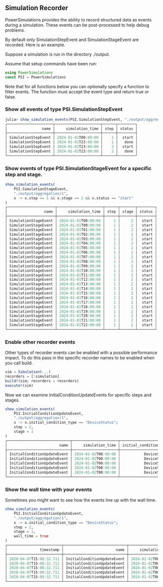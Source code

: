 ## Simulation Recorder

PowerSimulations provides the ability to record structured data as events
during a simulation. These events can be post-processed to help debug problems.

By default only SimulationStepEvent and SimulationStageEvent are recorded.  Here is an example.

Suppose a simulation is run in the directory ./output.

Assume that setup commands have been run:

```julia
using PowerSimulations
const PSI = PowerSimulations
```

Note that for all functions below you can optionally specify a function to filter events.
The function must accept the event type and return true or false.

### Show all events of type PSI.SimulationStepEvent

```julia
julia> show_simulation_events(PSI.SimulationStepEvent, "./output/aggregation/1")
┌─────────────────────┬─────────────────────┬──────┬────────┐
│                name │     simulation_time │ step │ status │
├─────────────────────┼─────────────────────┼──────┼────────┤
│ SimulationStepEvent │ 2024-01-01T00:00:00 │    1 │  start │
│ SimulationStepEvent │ 2024-01-01T23:00:00 │    1 │   done │
│ SimulationStepEvent │ 2024-01-01T23:00:00 │    2 │  start │
│ SimulationStepEvent │ 2024-01-02T23:00:00 │    2 │   done │
└─────────────────────┴─────────────────────┴──────┴────────┘
```


### Show events of type PSI.SimulationStageEvent for a specific step and stage.

```julia
show_simulation_events(
    PSI.SimulationStageEvent,
    "./output/aggregation/1",
    x -> x.step == 1 && x.stage == 2 && x.status == "start"
)
┌──────────────────────┬─────────────────────┬──────┬───────┬────────┐
│                 name │     simulation_time │ step │ stage │ status │
├──────────────────────┼─────────────────────┼──────┼───────┼────────┤
│ SimulationStageEvent │ 2024-01-01T00:00:00 │    1 │     2 │  start │
│ SimulationStageEvent │ 2024-01-01T00:00:00 │    1 │     2 │  start │
│ SimulationStageEvent │ 2024-01-01T01:00:00 │    1 │     2 │  start │
│ SimulationStageEvent │ 2024-01-01T02:00:00 │    1 │     2 │  start │
│ SimulationStageEvent │ 2024-01-01T03:00:00 │    1 │     2 │  start │
│ SimulationStageEvent │ 2024-01-01T04:00:00 │    1 │     2 │  start │
│ SimulationStageEvent │ 2024-01-01T05:00:00 │    1 │     2 │  start │
│ SimulationStageEvent │ 2024-01-01T06:00:00 │    1 │     2 │  start │
│ SimulationStageEvent │ 2024-01-01T07:00:00 │    1 │     2 │  start │
│ SimulationStageEvent │ 2024-01-01T08:00:00 │    1 │     2 │  start │
│ SimulationStageEvent │ 2024-01-01T09:00:00 │    1 │     2 │  start │
│ SimulationStageEvent │ 2024-01-01T10:00:00 │    1 │     2 │  start │
│ SimulationStageEvent │ 2024-01-01T11:00:00 │    1 │     2 │  start │
│ SimulationStageEvent │ 2024-01-01T12:00:00 │    1 │     2 │  start │
│ SimulationStageEvent │ 2024-01-01T13:00:00 │    1 │     2 │  start │
│ SimulationStageEvent │ 2024-01-01T14:00:00 │    1 │     2 │  start │
│ SimulationStageEvent │ 2024-01-01T15:00:00 │    1 │     2 │  start │
│ SimulationStageEvent │ 2024-01-01T16:00:00 │    1 │     2 │  start │
│ SimulationStageEvent │ 2024-01-01T17:00:00 │    1 │     2 │  start │
│ SimulationStageEvent │ 2024-01-01T18:00:00 │    1 │     2 │  start │
│ SimulationStageEvent │ 2024-01-01T19:00:00 │    1 │     2 │  start │
│ SimulationStageEvent │ 2024-01-01T20:00:00 │    1 │     2 │  start │
│ SimulationStageEvent │ 2024-01-01T21:00:00 │    1 │     2 │  start │
│ SimulationStageEvent │ 2024-01-01T22:00:00 │    1 │     2 │  start │
└──────────────────────┴─────────────────────┴──────┴───────┴────────┘
```

### Enable other recorder events

Other types of recorder events can be enabled with a possible performance impact. To do this
pass in the specific recorder names to be enabled when you call build.

```julia
sim = Simulation(...)
recorders = [:simulation]
build!(sim; recorders = recorders)
execute!(sim)
```

Now we can examine InitialConditionUpdateEvents for specific steps and stages.

```julia
show_simulation_events(
    PSI.InitialConditionUpdateEvent,
    "./output/aggregation/1",
    x -> x.initial_condition_type == "DeviceStatus";
    step = 2,
    stage = 1
)
┌─────────────────────────────┬─────────────────────┬────────────────────────┬─────────────────┬─────────────┬─────┬──────────────┐
│                        name │     simulation_time │ initial_condition_type │     device_type │ device_name │ val │ stage_number │
├─────────────────────────────┼─────────────────────┼────────────────────────┼─────────────────┼─────────────┼─────┼──────────────┤
│ InitialConditionUpdateEvent │ 2024-01-02T00:00:00 │           DeviceStatus │ ThermalStandard │    Solitude │ 0.0 │            1 │
│ InitialConditionUpdateEvent │ 2024-01-02T00:00:00 │           DeviceStatus │ ThermalStandard │   Park City │ 1.0 │            1 │
│ InitialConditionUpdateEvent │ 2024-01-02T00:00:00 │           DeviceStatus │ ThermalStandard │        Alta │ 1.0 │            1 │
│ InitialConditionUpdateEvent │ 2024-01-02T00:00:00 │           DeviceStatus │ ThermalStandard │    Brighton │ 1.0 │            1 │
│ InitialConditionUpdateEvent │ 2024-01-02T00:00:00 │           DeviceStatus │ ThermalStandard │    Sundance │ 0.0 │            1 │
└─────────────────────────────┴─────────────────────┴────────────────────────┴─────────────────┴─────────────┴─────┴──────────────┘
```

### Show the wall time with your events
Sometimes you might want to see how the events line up with the wall time.

```julia
show_simulation_events(
    PSI.InitialConditionUpdateEvent,
    "./output/aggregation/1",
    x -> x.initial_condition_type == "DeviceStatus";
    step = 2,
    stage = 1,
    wall_time = true
)
┌─────────────────────────┬─────────────────────────────┬─────────────────────┬────────────────────────┬─────────────────┬─────────────┬─────┬──────────────┐
│               timestamp │                        name │     simulation_time │ initial_condition_type │     device_type │ device_name │ val │ stage_number │
├─────────────────────────┼─────────────────────────────┼─────────────────────┼────────────────────────┼─────────────────┼─────────────┼─────┼──────────────┤
│ 2020-04-07T15:08:32.711 │ InitialConditionUpdateEvent │ 2024-01-02T00:00:00 │           DeviceStatus │ ThermalStandard │    Solitude │ 0.0 │            1 │
│ 2020-04-07T15:08:32.711 │ InitialConditionUpdateEvent │ 2024-01-02T00:00:00 │           DeviceStatus │ ThermalStandard │   Park City │ 1.0 │            1 │
│ 2020-04-07T15:08:32.711 │ InitialConditionUpdateEvent │ 2024-01-02T00:00:00 │           DeviceStatus │ ThermalStandard │        Alta │ 1.0 │            1 │
│ 2020-04-07T15:08:32.711 │ InitialConditionUpdateEvent │ 2024-01-02T00:00:00 │           DeviceStatus │ ThermalStandard │    Brighton │ 1.0 │            1 │
│ 2020-04-07T15:08:32.711 │ InitialConditionUpdateEvent │ 2024-01-02T00:00:00 │           DeviceStatus │ ThermalStandard │    Sundance │ 0.0 │            1 │
└─────────────────────────┴─────────────────────────────┴─────────────────────┴────────────────────────┴─────────────────┴─────────────┴─────┴──────────────┘
```
